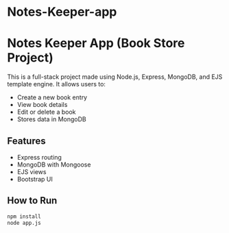 # Notes-Keeper-app
# Notes Keeper App (Book Store Project)

This is a full-stack project made using Node.js, Express, MongoDB, and EJS template engine. It allows users to:

- Create a new book entry
- View book details
- Edit or delete a book
- Stores data in MongoDB


## Features

- Express routing
- MongoDB with Mongoose
- EJS views
- Bootstrap UI

## How to Run

```bash
npm install
node app.js
